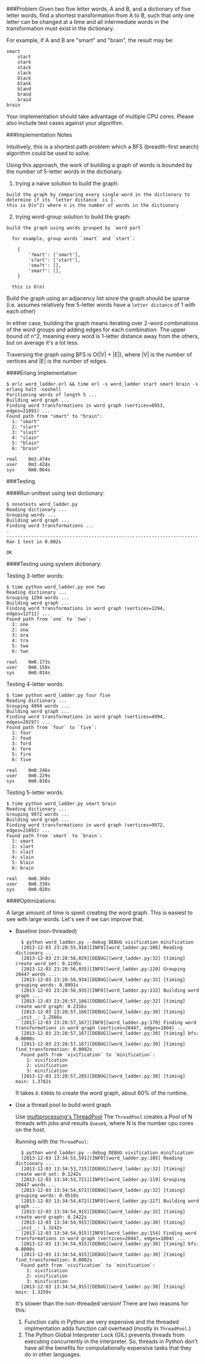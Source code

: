 ###Problem
Given two five letter words, A and B, and a dictionary of five letter words,
find a shortest transformation from A to B, such that only one letter can be
changed at a time and all intermediate words in the transformation must exist
in the dictionary.

For example, if A and B are "smart" and "brain", the result may be:

    smart
        start
        stark
        stack
        slack
        black
        blank
        bland
        brand
        braid
    brain

Your implementation should take advantage of multiple CPU cores. Please also
include test cases against your algorithm.


###Implementation Notes

Intuitively, this is a shortest path problem which a BFS (breadth-first search) algorithm could be used to solve.

Using this approach, the work of building a graph of words is bounded by the number of 5-letter words in the dictionary.

  1. trying a naive solution to build the graph:

    build the graph by comparing every single word in the dictionary to determine if its `letter distance` is 1.
    this is O(n^2) where n is the number of words in the dictionary

  2. trying word-group solution to build the graph:

    build the graph using words grouped by `word part`

      for example, group words `smart` and `start`:

        {
            '?mart': ['smart'],
            's?art': ['start'],
            'sma?t': [],
            'smar?': [],
        }

      this is O(n)

Build the graph using an adjacency list since the graph should be sparse (i.e.
assumes relatively few 5-letter words have a `letter distance` of 1 with each other)

In either case, building the graph means iterating over 2-word combinations of
the word groups and adding edges for each combination.  The upper bound of n^2,
meaning every word is 1-letter distance away from the others, but on average
it's a lot less.

Traversing the graph using BFS is O(|V| + |E|), where |V| is the number of
vertices and |E| is the number of edges.

####Erlang Implementation

    $ erlc word_ladder.erl && time erl -s word_ladder start smart brain -s erlang halt -noshell
    Paritioning words of length 5 ...
    Building word graph ...
    Finding word transformations in word graph (vertices=8953, edges=21891) ...
    Found path from "smart" to "brain":
      1: "smart"
      2: "slart"
      3: "slait"
      4: "slain"
      5: "blain"
      6: "brain"

    real    0m3.474s
    user    0m3.424s
    sys     0m0.064s


###Testing

####Run unittest using test dictionary:

    $ nosetests word_ladder.py
    Reading dictionary ...
    Grouping words ...
    Building word graph ...
    Finding word transformations ...
    .
    ----------------------------------------------------------------------
    Ran 1 test in 0.002s

    OK

####Testing using system dictionary:

  Testing 3-letter words:

    $ time python word_ladder.py one two
    Reading dictionary ...
    Grouping 1294 words ...
    Building word graph ...
    Finding word transformations in word graph (vertices=1294, edges=12711) ...
    Found path from `one` to `two`:
      1: one
      2: ona
      3: ora
      4: tra
      5: twa
      6: two

    real    0m0.173s
    user    0m0.158s
    sys     0m0.014s

  Testing 4-letter words:

    $ time python word_ladder.py four five
    Reading dictionary ...
    Grouping 4994 words ...
    Building word graph ...
    Finding word transformations in word graph (vertices=4994, edges=28297) ...
    Found path from `four` to `five`:
      1: four
      2: foud
      3: ford
      4: fore
      5: fire
      6: five

    real    0m0.246s
    user    0m0.229s
    sys     0m0.016s

  Testing 5-letter words:

    $ time python word_ladder.py smart brain
    Reading dictionary ...
    Grouping 9972 words ...
    Building word graph ...
    Finding word transformations in word graph (vertices=9972, edges=21891) ...
    Found path from `smart` to `brain`:
      1: smart
      2: slart
      3: slait
      4: slain
      5: blain
      6: brain

    real    0m0.360s
    user    0m0.338s
    sys     0m0.020s


####Optimizations:

A large amount of time is spent creating the word graph.  This is easiest to see with large words. Let's see if we can improve that.

* Baseline (non-threaded)
  
        $ python word_ladder.py --debug DEBUG vivification minification
        [2013-12-03 23:28:55,910][INFO][word_ladder.py:106] Reading dictionary ...
        [2013-12-03 23:28:56,029][DEBUG][word_ladder.py:32] [timing] create word_set: 0.1195s
        [2013-12-03 23:28:56,035][INFO][word_ladder.py:120] Grouping 20447 words ...
        [2013-12-03 23:28:56,934][DEBUG][word_ladder.py:32] [timing] grouping words: 0.8991s
        [2013-12-03 23:28:56,935][INFO][word_ladder.py:132] Building word graph ...
        [2013-12-03 23:28:57,166][DEBUG][word_ladder.py:32] [timing] create word graph: 0.2316s
        [2013-12-03 23:28:57,166][DEBUG][word_ladder.py:30] [timing] __init__: 1.2566s
        [2013-12-03 23:28:57,167][INFO][word_ladder.py:170] Finding word transformations in word graph (vertices=20447, edges=1804) ...
        [2013-12-03 23:28:57,167][DEBUG][word_ladder.py:30] [timing] bfs: 0.0000s
        [2013-12-03 23:28:57,167][DEBUG][word_ladder.py:30] [timing] find_transformation: 0.0002s
        Found path from `vivification` to `minification`:
          1: vivification
          2: vinification
          3: minification
        [2013-12-03 23:28:57,285][DEBUG][word_ladder.py:30] [timing] main: 1.3762s

  It takes `0.6988`s to create the word graph, about 60% of the runtime.

* Use a thread pool to build word graph

  Use [multiprocessing's ThreadPool](http://hg.python.org/cpython/file/181ced5bf0be/Lib/multiprocessing/pool.py#l713)
  The `ThreadPool` creates a Pool of N threads with jobs and results `Queue`s,
  where N is the number cpu cores on the host.

  Running with the `ThreadPool`:

        $ python word_ladder.py --debug DEBUG vivification minification
        [2013-12-03 13:34:53,591][INFO][word_ladder.py:105] Reading dictionary ...
        [2013-12-03 13:34:53,715][DEBUG][word_ladder.py:32] [timing] create word_set: 0.1242s
        [2013-12-03 13:34:53,721][INFO][word_ladder.py:119] Grouping 20447 words ...
        [2013-12-03 13:34:54,672][DEBUG][word_ladder.py:32] [timing] grouping words: 0.9510s
        [2013-12-03 13:34:54,672][INFO][word_ladder.py:127] Building word graph ...
        [2013-12-03 13:34:54,915][DEBUG][word_ladder.py:32] [timing] create word graph: 0.2422s
        [2013-12-03 13:34:54,915][DEBUG][word_ladder.py:30] [timing] __init__: 1.3242s
        [2013-12-03 13:34:54,915][INFO][word_ladder.py:154] Finding word transformations in word graph (vertices=20447, edges=1804) ...
        [2013-12-03 13:34:54,915][DEBUG][word_ladder.py:30] [timing] bfs: 0.0000s
        [2013-12-03 13:34:54,915][DEBUG][word_ladder.py:30] [timing] find_transformation: 0.0002s
        Found path from `vivification` to `minification`:
          1: vivification
          2: vinification
          3: minification
        [2013-12-03 13:34:54,915][DEBUG][word_ladder.py:30] [timing] main: 1.3259s

  It's slower than the non-threaded version!  There are two reasons for this:

    1. Function calls in Python are very expensive and the threaded
       implmentation adds function call overhead (mostly in `ThreadPool`.)
    2. The Python Global Interpreter Lock (GIL) prevents  threads from
       executing concurrently in the interpreter. So, threads in Python don't
       have all the benefits for computationally expensive tasks that they do in
       other languages.

